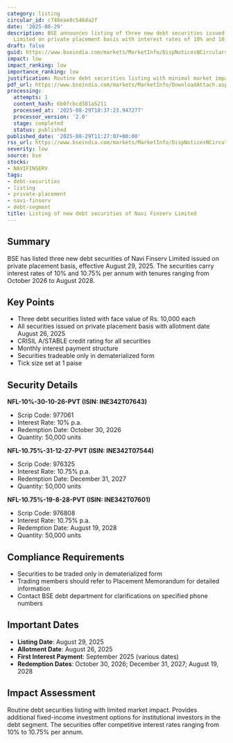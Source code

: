 ```yaml
---
category: listing
circular_id: c748eae8c546da2f
date: '2025-08-29'
description: BSE announces listing of three new debt securities issued by Navi Finserv
  Limited on private placement basis with interest rates of 10% and 10.75%.
draft: false
guid: https://www.bseindia.com/markets/MarketInfo/DispNoticesNCirculars.aspx?Noticeid={995ADFB7-5156-44D9-993E-D36CDE1153C0}&noticeno=20250829-23&dt=08/29/2025&icount=23&totcount=61&flag=0
impact: low
impact_ranking: low
importance_ranking: low
justification: Routine debt securities listing with minimal market impact
pdf_url: https://www.bseindia.com/markets/MarketInfo/DownloadAttach.aspx?id=20250829-23&attachedId=
processing:
  attempts: 1
  content_hash: 6b0fcbcd381a5211
  processed_at: '2025-08-29T18:37:23.947277'
  processor_version: '2.0'
  stage: completed
  status: published
published_date: '2025-08-29T11:27:07+00:00'
rss_url: https://www.bseindia.com/markets/MarketInfo/DispNoticesNCirculars.aspx?Noticeid={995ADFB7-5156-44D9-993E-D36CDE1153C0}&noticeno=20250829-23&dt=08/29/2025&icount=23&totcount=61&flag=0
severity: low
source: bse
stocks:
- NAVIFINSERV
tags:
- debt-securities
- listing
- private-placement
- navi-finserv
- debt-segment
title: Listing of new debt securities of Navi Finserv Limited
---
```


## Summary

BSE has listed three new debt securities of Navi Finserv Limited issued on private placement basis, effective August 29, 2025. The securities carry interest rates of 10% and 10.75% per annum with tenures ranging from October 2026 to August 2028.

## Key Points

- Three debt securities listed with face value of Rs. 10,000 each
- All securities issued on private placement basis with allotment date August 26, 2025
- CRISIL A/STABLE credit rating for all securities
- Monthly interest payment structure
- Securities tradeable only in dematerialized form
- Tick size set at 1 paise

## Security Details

**NFL-10%-30-10-26-PVT (ISIN: INE342T07643)**
- Scrip Code: 977061
- Interest Rate: 10% p.a.
- Redemption Date: October 30, 2026
- Quantity: 50,000 units

**NFL-10.75%-31-12-27-PVT (ISIN: INE342T07544)**
- Scrip Code: 976325
- Interest Rate: 10.75% p.a.
- Redemption Date: December 31, 2027
- Quantity: 50,000 units

**NFL-10.75%-19-8-28-PVT (ISIN: INE342T07601)**
- Scrip Code: 976808
- Interest Rate: 10.75% p.a.
- Redemption Date: August 19, 2028
- Quantity: 50,000 units

## Compliance Requirements

- Securities to be traded only in dematerialized form
- Trading members should refer to Placement Memorandum for detailed information
- Contact BSE debt department for clarifications on specified phone numbers

## Important Dates

- **Listing Date**: August 29, 2025
- **Allotment Date**: August 26, 2025
- **First Interest Payment**: September 2025 (various dates)
- **Redemption Dates**: October 30, 2026; December 31, 2027; August 19, 2028

## Impact Assessment

Routine debt securities listing with limited market impact. Provides additional fixed-income investment options for institutional investors in the debt segment. The securities offer competitive interest rates ranging from 10% to 10.75% per annum.